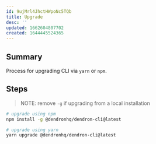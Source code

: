 ```yaml
---
id: 9ujMrl4JhctHWpoNc5TQb
title: Upgrade
desc: ''
updated: 1662604807702
created: 1644445524365
---
```


## Summary

Process for upgrading CLI via `yarn` or `npm`.

## Steps

> NOTE: remove `-g` if upgrading from a local installation

```sh
# upgrade using npm
npm install -g @dendronhq/dendron-cli@latest

# upgrade using yarn
yarn upgrade @dendronhq/dendron-cli@latest
```

